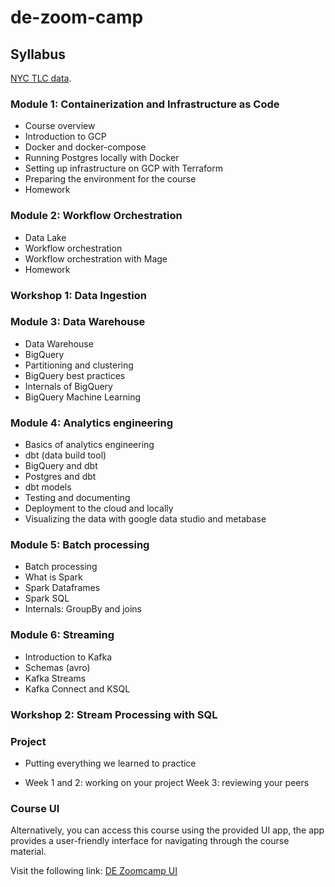 # de-zoom-camp

## Syllabus
[NYC TLC data](https://www.nyc.gov/site/tlc/about/tlc-trip-record-data.page).

### Module 1: Containerization and Infrastructure as Code
- Course overview
- Introduction to GCP
- Docker and docker-compose
- Running Postgres locally with Docker
- Setting up infrastructure on GCP with Terraform
- Preparing the environment for the course
- Homework

### Module 2: Workflow Orchestration
- Data Lake
- Workflow orchestration
- Workflow orchestration with Mage
- Homework

### Workshop 1: Data Ingestion


### Module 3: Data Warehouse
- Data Warehouse
- BigQuery
- Partitioning and clustering
- BigQuery best practices
- Internals of BigQuery
- BigQuery Machine Learning

### Module 4: Analytics engineering
- Basics of analytics engineering
- dbt (data build tool)
- BigQuery and dbt
- Postgres and dbt
- dbt models
- Testing and documenting
- Deployment to the cloud and locally
- Visualizing the data with google data studio and metabase

### Module 5: Batch processing
- Batch processing
- What is Spark
- Spark Dataframes
- Spark SQL
- Internals: GroupBy and joins

### Module 6: Streaming
- Introduction to Kafka
- Schemas (avro)
- Kafka Streams
- Kafka Connect and KSQL

### Workshop 2: Stream Processing with SQL

### Project
- Putting everything we learned to practice

- Week 1 and 2: working on your project
 Week 3: reviewing your peers



### Course UI
Alternatively, you can access this course using the provided UI app, the app provides a user-friendly interface for navigating through the course material.

Visit the following link: [DE Zoomcamp UI](https://dezoomcamp.streamlit.app/)
